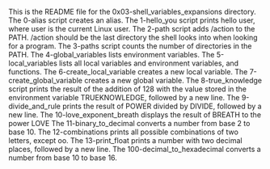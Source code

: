 This is the README file for the 0x03-shell_variables_expansions directory.
The 0-alias script creates an alias.
The 1-hello_you script prints hello user, where user is the current Linux user.
The 2-path script adds /action to the PATH. /action should be the last directory the shell looks into when looking for a program.
The 3-paths script counts the number of directories in the PATH.
The 4-global_variables lists environment variables.
The 5-local_variables lists all local variables and environment variables, and functions.
The 6-create_local_variable creates a new local variable.
The 7-create_global_variable creates a new global variable.
The 8-true_knowledge script  prints the result of the addition of 128 with the value stored in the environment variable TRUEKNOWLEDGE, followed by a new line.
The 9-divide_and_rule prints the result of POWER divided by DIVIDE, followed by a new line.
The 10-love_exponent_breath displays the result of BREATH to the power LOVE
The 11-binary_to_decimal converts a number from base 2 to base 10.
The 12-combinations  prints all possible combinations of two letters, except oo.
The 13-print_float prints a number with two decimal places, followed by a new line.
The 100-decimal_to_hexadecimal  converts a number from base 10 to base 16.
